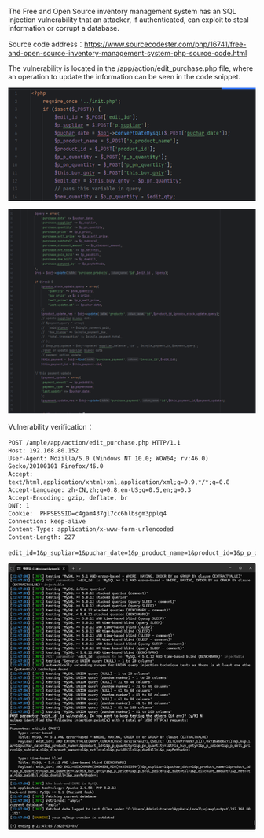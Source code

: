 



The Free and Open Source inventory management system has an SQL injection vulnerability that an attacker, if authenticated, can exploit to steal information or corrupt a database.





Source code address：https://www.sourcecodester.com/php/16741/free-and-open-source-inventory-management-system-php-source-code.html



The vulnerability is located in the /app/action/edit_purchase.php file, where an operation to update the information can be seen in the code snippet.

![image-20250326144204580](images/image-20250326144204580.png)

![image-20250326144219600](images/image-20250326144219600.png)



Vulnerability verification：

```
POST /ample/app/action/edit_purchase.php HTTP/1.1
Host: 192.168.80.152
User-Agent: Mozilla/5.0 (Windows NT 10.0; WOW64; rv:46.0) Gecko/20100101 Firefox/46.0
Accept: text/html,application/xhtml+xml,application/xml;q=0.9,*/*;q=0.8
Accept-Language: zh-CN,zh;q=0.8,en-US;q=0.5,en;q=0.3
Accept-Encoding: gzip, deflate, br
DNT: 1
Cookie:  PHPSESSID=c4gam437gl7cc6hlbsgm3pplq4
Connection: keep-alive
Content-Type: application/x-www-form-urlencoded
Content-Length: 227

edit_id=1&p_supliar=1&puchar_date=1&p_product_name=1&product_id=1&p_p_quantity=1&p_pn_quantity=1&this_buy_qnty=1&p_p_price=1&p_p_sell_price=1&p_subtotal=1&p_discount_amount=1&p_netTotal=1&p_paidBill=1&p_dueBill=1&p_payMethode=1
```

 ![image-20250326144059700](images/image-20250326144059700.png)



































